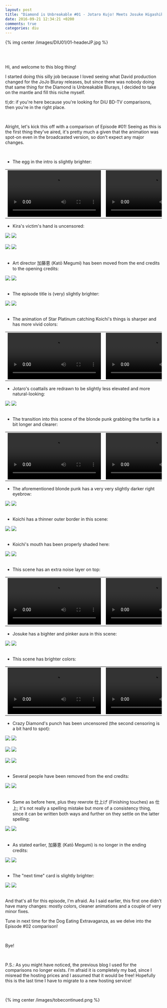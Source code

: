 ```yaml
---
layout: post
title: "Diamond is Unbreakable #01 - Jotaro Kujo! Meets Josuke Higashikata"
date: 2016-09-21 12:34:21 +0200
comments: true
categories: diu
---
```


{% img center /images/DIU01/01-headerJP.jpg %}
<!-- more -->


<br>
<br>

Hi, and welcome to this blog thing!

I started doing this silly job because I loved seeing what David production changed for the JoJo Bluray releases, but since there was nobody doing that same thing for the Diamond is Unbreakable Blurays, I decided to take on the mantle and fill this niche myself.

tl;dr: if you're here because you're looking for DiU BD-TV comparisons, then you're in the right place.

<br>

Alright, let's kick this off with a comparison of Episode #01! Seeing as this is the first thing they've aired, it's pretty much a given that the animation was spot-on even in the broadcasted version, so don't expect any major changes.

<br>

- The egg in the intro is slightly brighter:

<table width="100%">
<tr>
<td align="left" valign="top" width="50%">
<video class='center' controls="false" loop preload='auto' autoplay>
  <source src="./../videos/DIU01/TV 01 - egg.mp4" type='video/mp4; codecs=avc1.42E01E,mp4a.40.2'>
</video>
</td>
<td align="left" valign="top" width="50%">
<video class='center' controls="false" loop preload='auto' playsinline>
  <source src="./../videos/DIU01/BD 01 - egg.mp4" type='video/mp4; codecs=avc1.42E01E,mp4a.40.2'>
</video>
</td>
</tr>
</table>

- Kira's victim's hand is uncensored:

<div id="container1" class="twentytwenty-container">
 <img src="./../images/DIU01/tv-01150.jpg" />
 <img src="./../images/DIU01/bd-01150.jpg" />
</div>

<br>

<div id="container1" class="twentytwenty-container">
 <img src="./../images/DIU01/tv-01200.jpg" />
 <img src="./../images/DIU01/bd-01200.jpg" />
</div>

<br>

- Art director 加藤恵 (Katō Megumi) has been moved from the end credits to the opening credits:

<div id="container1" class="twentytwenty-container">
 <img src="./../images/DIU01/tv-01675.jpg" />
 <img src="./../images/DIU01/bd-01675.jpg" />
</div>

<br>

- The episode title is (very) slightly brighter:

<div id="container1" class="twentytwenty-container">
 <img src="./../images/DIU01/tv-02940.jpg" />
 <img src="./../images/DIU01/bd-02940.jpg" />
</div>

<br>

- The animation of Star Platinum catching Koichi's things is sharper and has more vivid colors:

<table width="100%">
<tr>
<td align="left" valign="top" width="50%">
<video class='center' controls="false" autoplay playsinline loop preload='auto'>
  <source src="./../videos/DIU01/TV 02 - star platinum.webm" type='video/webm; codecs="vp8, vorbis"'>
</video>
</td>
<td align="left" valign="top" width="50%">
<video class='center' controls="false" autoplay playsinline loop preload='auto'>
  <source src="./../videos/DIU01/BD 02 - star platinum.webm" type='video/webm; codecs="vp8, vorbis"'>
</video>
</td>
</tr>
</table>

- Jotaro's coattails are redrawn to be slightly less elevated and more natural-looking:

<div id="container1" class="twentytwenty-container">
 <img src="./../images/DIU01/tv-04900.jpg" />
 <img src="./../images/DIU01/bd-04900.jpg" />
</div>

<br>

- The transition into this scene of the blonde punk grabbing the turtle is a bit longer and clearer:

<table width="100%">
<tr>
<td align="left" valign="top" width="50%">
<video class='center' nocontrols loop preload='auto'>
  <source src="./../videos/DIU01/TV 03 - turtle throw.webm" type='video/webm; codecs="vp8, vorbis"'>
</video>
</td>
<td align="left" valign="top" width="50%">
<video nocontrols loop preload='auto'>
  <source src="./../videos/DIU01/BD 03 - turtle throw.webm" type='video/webm; codecs="vp8, vorbis"'>
</video>
</td>
</tr>
</table>

- The aforementioned blonde punk has a very very slightly darker right eyebrow:

<div id="container1" class="twentytwenty-container">
 <img src="./../images/DIU01/tv-09740.jpg" />
 <img src="./../images/DIU01/bd-09740.jpg"/>
</div>

<br>

- Koichi has a thinner outer border in this scene:

<div id="container1" class="twentytwenty-container">
 <img src="./../images/DIU01/tv-17300.jpg" />
 <img src="./../images/DIU01/bd-17300.jpg" />
</div>

<br>

- Koichi's mouth has been properly shaded here:

<div id="container1" class="twentytwenty-container">
 <img src="./../images/DIU01/tv-19820.jpg" />
 <img src="./../images/DIU01/bd-19820.jpg" />
</div>

<br>

- This scene has an extra noise layer on top:

<table width="100%">
<tr>
<td align="left" valign="top" width="50%">
<video class='center' nocontrols loop preload='auto'>
  <source src="./../videos/DIU01/TV 04 - noise.webm" type='video/webm; codecs="vp8, vorbis"'>
</video>
</td>
<td align="left" valign="top" width="50%">
<video nocontrols loop preload='auto'>
  <source src="./../videos/DIU01/BD 04 - noise.webm" type='video/webm; codecs="vp8, vorbis"'>
</video>
</td>
</tr>
</table>

- Josuke has a bighter and pinker aura in this scene:

<div id="container1" class="twentytwenty-container">
 <img src="./../images/DIU01/tv-28940.jpg" />
 <img src="./../images/DIU01/bd-28940.jpg" />
</div>

<br>

- This scene has brighter colors:

<table width="100%">
<tr>
<td align="left" valign="top" width="50%">
<video class='center' nocontrols loop preload='auto'>
  <source src="./../videos/DIU01/TV 05 - hostage.webm" type='video/webm; codecs="vp8, vorbis"'>
</video>
</td>
<td align="left" valign="top" width="50%">
<video nocontrols loop preload='auto'>
  <source src="./../videos/DIU01/BD 05 - hostage.webm" type='video/webm; codecs="vp8, vorbis"'>
</video>
</td>
</tr>
</table>

- Crazy Diamond's punch has been uncensored (the second censoring is a bit hard to spot):

<div id="container1" class="twentytwenty-container">
 <img src="./../images/DIU01/tv-29710.jpg" />
 <img src="./../images/DIU01/bd-29710.jpg" />
</div>

<br>

<div id="container1" class="twentytwenty-container">
 <img src="./../images/DIU01/tv-29800.jpg" />
 <img src="./../images/DIU01/bd-29800.jpg" />
</div>

<br>

<div id="container1" class="twentytwenty-container">
 <img src="./../images/DIU01/tv-29897.jpg" />
 <img src="./../images/DIU01/bd-29897.jpg" />
</div>

<br>

- Several people have been removed from the end credits:

<div id="container1" class="twentytwenty-container">
 <img src="./../images/DIU01/tv-31390.jpg" />
 <img src="./../images/DIU01/bd-31390.jpg" />
</div>

<br>

- Same as before here, plus they rewrote 仕上げ (Finishing touches) as 仕上; it's not really a spelling mistake but more of a consistency thing, since it can be written both ways and further on they settle on the latter spelling:

<div id="container1" class="twentytwenty-container">
 <img src="./../images/DIU01/tv-31540.jpg" />
 <img src="./../images/DIU01/bd-31540.jpg" />
</div>

<br>

- As stated earlier, 加藤恵 (Katō Megumi) is no longer in the ending credits:

<div id="container1" class="twentytwenty-container">
 <img src="./../images/DIU01/tv-31750.jpg" />
 <img src="./../images/DIU01/bd-31750.jpg" />
</div>

<br>

- The "next time" card is slightly brighter:

<div id="container1" class="twentytwenty-container">
 <img src="./../images/DIU01/tv-33970.jpg" />
 <img src="./../images/DIU01/bd-33970.jpg" />
</div>

<br>

And that's all for this episode, I'm afraid. As I said earlier, this first one didn't have many changes: mostly colors, cleaner animations and a couple of very minor fixes.

Tune in next time for the Dog Eating Extravaganza, as we delve into the Episode #02 comparison!

<br>

Bye!

<br>

P.S.: As you might have noticed, the previous blog I used for the comparisons no longer exists. I'm afraid it is completely my bad, since I misread the hosting prices and I assumed that it would be free! Hopefully this is the last time I have to migrate to a new hosting service!

<br>

{% img center /images/tobecontinued.png %}
